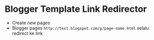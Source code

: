 # Blogger Template Link Redirector

- Create new pages
- Blogger pages `http://test.blogspot.com/p/page-name.html` selalu redirect ke link
